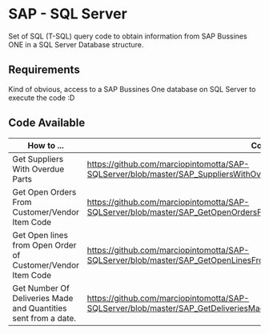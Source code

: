 # SAP - SQL Server

Set of SQL (T-SQL) query code to obtain information from SAP Bussines ONE in a SQL Server Database structure.


## Requirements

Kind of obvious, access to a SAP Bussines One database on SQL Server to execute the code :D

## Code Available

|    How to ...   |  Code   |
|-----------|----------------|
| Get Suppliers With Overdue Parts |https://github.com/marciopintomotta/SAP-SQLServer/blob/master/SAP_SuppliersWithOverdueParts.sql |
| Get Open Orders From Customer/Vendor Item Code |https://github.com/marciopintomotta/SAP-SQLServer/blob/master/SAP_GetOpenOrdersFromCustomerVendorItemCode.sql
| Get Open lines from Open Order of Customer/Vendor Item Code | https://github.com/marciopintomotta/SAP-SQLServer/blob/master/SAP_GetOpenLinesFromOpenOrderOfCustomerVendorItemCode.sql
| Get Number Of Deliveries Made and Quantities sent from a date. | https://github.com/marciopintomotta/SAP-SQLServer/blob/master/SAP_GetDeliveriesMadeAndQuantitiesSentFromDate.sql